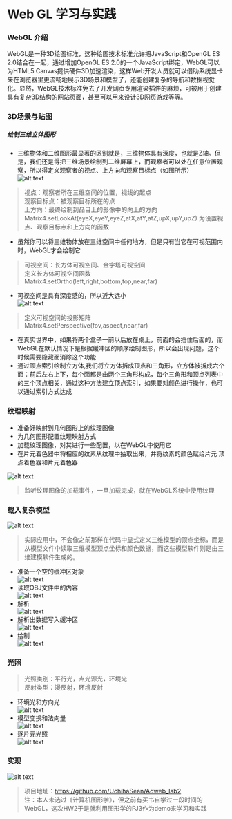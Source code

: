 # Web GL 学习与实践
### WebGL 介绍
WebGL是一种3D绘图标准，这种绘图技术标准允许把JavaScript和OpenGL ES 2.0结合在一起，通过增加OpenGL ES 2.0的一个JavaScript绑定，WebGL可以为HTML5 Canvas提供硬件3D加速渲染，这样Web开发人员就可以借助系统显卡来在浏览器里更流畅地展示3D场景和模型了，还能创建复杂的导航和数据视觉化。显然，WebGL技术标准免去了开发网页专用渲染插件的麻烦，可被用于创建具有复杂3D结构的网站页面，甚至可以用来设计3D网页游戏等等。

### 3D场景与贴图
##### 绘制三维立体图形
- 三维物体和二维图形最显著的区别就是，三维物体具有深度，也就是Z轴。但是，我们还是得把三维场景绘制到二维屏幕上，而观察者可以处在任意位置观察，所以得定义观察者的视点、上方向和观察目标点（如图所示）  
![alt text](https://github.com/UchihaSean/Adweb_lab2/blob/master/img/1.png)


 > 视点：观察者所在三维空间的位置，视线的起点   
 > 观察目标点：被观察目标所在的点  
 > 上方向：最终绘制到品目上的影像中的向上的方向
 >  Matrix4.setLookAt(eyeX,eyeY,eyeZ,atX,atY,atZ,upX,upY,upZ) 为设置视点、观察目标点和上方向的函数

- 虽然你可以将三维物体放在三维空间中任何地方，但是只有当它在可视范围内时，WebGL才会绘制它
 > 可视空间：长方体可视空间、金字塔可视空间   
 > 定义长方体可视空间函数  
 > Matrix4.setOrtho(left,right,bottom,top,near,far)

- 可视空间是具有深度感的，所以近大远小  
![alt text](https://github.com/UchihaSean/Adweb_lab2/blob/master/img/2.png)
> 定义可视空间的投影矩阵  
> Matrix4.setPerspective(fov,aspect,near,far)

- 在真实世界中，如果将两个盒子一前以后放在桌上，前面的会挡住后面的，而WebGL在默认情况下是根据缓冲区的顺序绘制图形，所以会出现问题，这个时候需要隐藏面消除这个功能
- 通过顶点索引绘制立方体,我们将立方体拆成顶点和三角形，立方体被拆成六个面：前后左右上下，每个面都是由两个三角形构成，每个三角形和顶点列表中的三个顶点相关，通过这种方法建立顶点索引，如果要对颜色进行操作，也可以通过索引方式达成

### 纹理映射
   - 准备好映射到几何图形上的纹理图像
   - 为几何图形配置纹理映射方式
   - 加载纹理图像，对其进行一些配置，以在WebGL中使用它
   - 在片元着色器中将相应的纹素从纹理中抽取出来，并将纹素的颜色赋给片元
顶点着色器和片元着色器

![alt text](https://github.com/UchihaSean/Adweb_lab2/blob/master/img/13.png)  
> 监听纹理图像的加载事件，一旦加载完成，就在WebGL系统中使用纹理




### 载入复杂模型
![alt text](https://github.com/UchihaSean/Adweb_lab2/blob/master/img/3.png)   
> 实际应用中，不会像之前那样在代码中显式定义三维模型的顶点坐标，而是从模型文件中读取三维模型顶点坐标和颜色数据，而这些模型软件则是由三维建模软件生成的。

- 准备一个空的缓冲区对象  
![alt text](https://github.com/UchihaSean/Adweb_lab2/blob/master/img/4.png)   
- 读取OBJ文件中的内容   
![alt text](https://github.com/UchihaSean/Adweb_lab2/blob/master/img/5.png)   
- 解析  
![alt text](https://github.com/UchihaSean/Adweb_lab2/blob/master/img/6.png)  
- 解析出数据写入缓冲区  
![alt text](https://github.com/UchihaSean/Adweb_lab2/blob/master/img/12.png)  
- 绘制  
![alt text](https://github.com/UchihaSean/Adweb_lab2/blob/master/img/7.png)  

### 光照
> 光照类别：平行光，点光源光，环境光   
> 反射类型：漫反射，环境反射              

- 环境光和方向光  
![alt text](https://github.com/UchihaSean/Adweb_lab2/blob/master/img/8.png)  
- 模型变换和法向量   
![alt text](https://github.com/UchihaSean/Adweb_lab2/blob/master/img/9.png)  
- 逐片元光照   
![alt text](https://github.com/UchihaSean/Adweb_lab2/blob/master/img/10.png)  

### 实现
![alt text](https://github.com/UchihaSean/Adweb_lab2/blob/master/img/11.png)  
> 项目地址：https://github.com/UchihaSean/Adweb_lab2   
> 注：本人未选过《计算机图形学》，但之前有买书自学过一段时间的WebGL，这次HW2于是就利用图形学的PJ3作为demo来学习和实践
